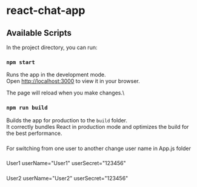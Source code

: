 # react-chat-app

## Available Scripts

In the project directory, you can run:

### `npm start`

Runs the app in the development mode.\
Open [http://localhost:3000](http://localhost:3000) to view it in your browser.

The page will reload when you make changes.\

### `npm run build`

Builds the app for production to the `build` folder.\
It correctly bundles React in production mode and optimizes the build for the best performance.

###
For switching from one user to another change user name in App.js folder
###
User1
userName="User1"
userSecret="123456"

###
User2
userName="User2"
userSecret="123456"
